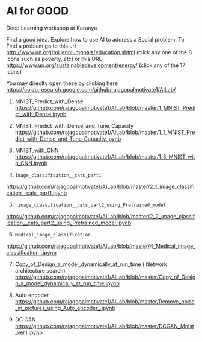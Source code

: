 # AI for GOOD
Deep Learning workshop at Karunya

Find a good idea.  Explore how to use AI to address a Social problem. To Find a problem go to this url http://www.un.org/millenniumgoals/education.shtml (click any one of the 8 icons such as poverty, etc)
or this URL https://www.un.org/sustainabledevelopment/energy/ (click any of the 17 icons)


You may direclty open these by clicking here
https://colab.research.google.com/github/rajagopalmotivate1/AILab/


1.    MNIST_Predict_with_Dense
https://github.com/rajagopalmotivate1/AILab/blob/master/1_MNIST_Predict_with_Dense.ipynb


2.    MNIST_Predict_with_Dense_and_Tune_Capacity
https://github.com/rajagopalmotivate1/AILab/blob/master/1_1_MNIST_Predict_with_Dense_and_Tune_Capacity.ipynb


3.    MNIST_with_CNN
https://github.com/rajagopalmotivate1/AILab/blob/master/1_5_MNIST_with_CNN.ipynb


4.     image_classification__cats_part1
https://github.com/rajagopalmotivate1/AILab/blob/master/2_1_image_classification__cats_part1.ipynb


5.      image_classification__cats_part2_using_Pretrained_model
https://github.com/rajagopalmotivate1/AILab/blob/master/2_2_image_classification__cats_part2_using_Pretrained_model.ipynb



6.     Medical_image_classification
https://github.com/rajagopalmotivate1/AILab/blob/master/4_Medical_image_classification_.ipynb



7.   Copy_of_Design_a_model_dynamically_at_run_time ( Network architecture search) 
https://github.com/rajagopalmotivate1/AILab/blob/master/Copy_of_Design_a_model_dynamically_at_run_time.ipynb


8. Auto encoder 
https://github.com/rajagopalmotivate1/AILab/blob/master/Remove_noise_in_pictures_using_Auto_encoder_.ipynb


9. DC GAN
https://github.com/rajagopalmotivate1/AILab/blob/master/DCGAN_Mnist_ver1.ipynb
